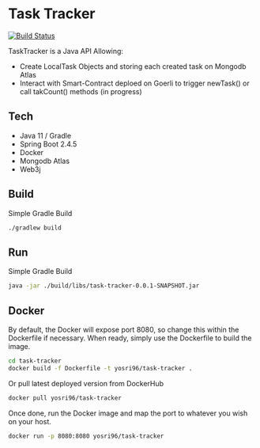 # Task Tracker

[![Build Status](https://www.travis-ci.com/YosriMimouna/task-tracker.svg?branch=main)](https://www.travis-ci.com/YosriMimouna/task-tracker)

TaskTracker is a Java API Allowing:
* Create LocalTask Objects and storing each created task on Mongodb Atlas
* Interact with Smart-Contract deploed on Goerli to trigger newTask() or call takCount() methods (in progress)

## Tech

- Java 11 / Gradle
- Spring Boot 2.4.5
- Docker
- Mongodb Atlas
- Web3j

## Build

Simple Gradle Build
```sh
./gradlew build
```

## Run

Simple Gradle Build
```sh
java -jar ./build/libs/task-tracker-0.0.1-SNAPSHOT.jar
```

## Docker

By default, the Docker will expose port 8080, so change this within the Dockerfile if necessary. When ready, simply use the Dockerfile to build the image.

```sh
cd task-tracker
docker build -f Dockerfile -t yosri96/task-tracker .
```

Or pull latest deployed version from DockerHub

```sh
docker pull yosri96/task-tracker
```

Once done, run the Docker image and map the port to whatever you wish on your host.

```sh
docker run -p 8080:8080 yosri96/task-tracker
```

